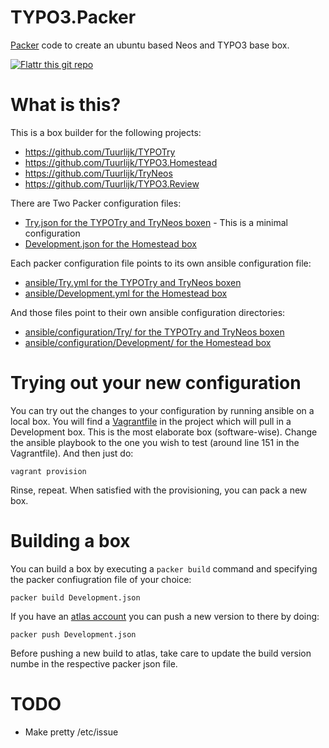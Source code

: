 # TYPO3.Packer
[Packer](https://www.packer.io/) code to create an ubuntu based Neos and TYPO3 base box.

[![Flattr this git repo](http://api.flattr.com/button/flattr-badge-large.png)](https://flattr.com/submit/auto?user_id=Tuurlijk&url=https://github.com/Tuurlijk/TYPO3.Packer&title=TYPO3.Packer&language=Ansible&tags=github&category=software)

# What is this?
This is a box builder for the following projects:
* https://github.com/Tuurlijk/TYPOTry
* https://github.com/Tuurlijk/TYPO3.Homestead
* https://github.com/Tuurlijk/TryNeos
* https://github.com/Tuurlijk/TYPO3.Review

There are Two Packer configuration files:
* [Try.json for the TYPOTry and TryNeos boxen](Try.json) - This is a minimal configuration
* [Development.json for the Homestead box](Development.json)

Each packer configuration file points to its own ansible configuration file:
* [ansible/Try.yml for the TYPOTry and TryNeos boxen](ansible/Try.yml)
* [ansible/Development.yml for the Homestead box](ansible/Development.yml)

And those files point to their own ansible configuration directories:
* [ansible/configuration/Try/ for the TYPOTry and TryNeos boxen](ansible/configuration/Try/)
* [ansible/configuration/Development/ for the Homestead box](ansible/configuration/Development/)

# Trying out your new configuration
You can try out the changes to your configuration by running ansible on a local box. You will find a [Vagrantfile](Vagrantfile) in the project which will pull in a Development box. This is the most elaborate box (software-wise). Change the ansible playbook to the one you wish to test (around line 151 in the Vagrantfile). And then just do:

```vagrant provision```

Rinse, repeat. When satisfied with the provisioning, you can pack a new box.

# Building a box
You can build a box by executing a `packer build` command and specifying the packer confiugration file of your choice:

```packer build Development.json```

If you have an [atlas account](https://atlas.hashicorp.com/) you can push a new version to there by doing:

```packer push Development.json```

Before pushing a new build to atlas, take care to update the build version numbe in the respective packer json file.
# TODO
* Make pretty /etc/issue
